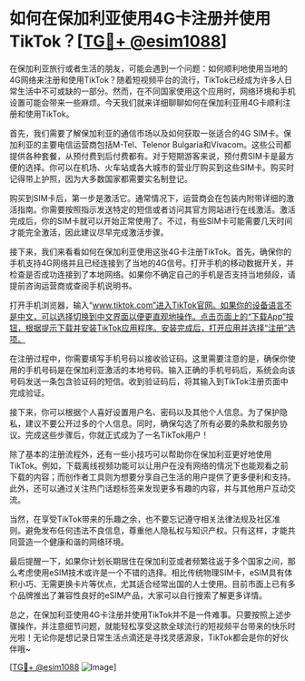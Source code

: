 # 如何在保加利亚使用4G卡注册并使用TikTok？[[TG💪+ @esim1088](https://t.me/s/esim1088)]

在保加利亚旅行或者生活的朋友，可能会遇到一个问题：如何顺利地使用当地的4G网络来注册和使用TikTok？随着短视频平台的流行，TikTok已经成为许多人日常生活中不可或缺的一部分。然而，在不同国家使用这个应用时，网络环境和手机设置可能会带来一些麻烦。今天我们就来详细聊聊如何在保加利亚用4G卡顺利注册和使用TikTok。

首先，我们需要了解保加利亚的通信市场以及如何获取一张适合的4G SIM卡。保加利亚的主要电信运营商包括M-Tel、Telenor Bulgaria和Vivacom。这些公司都提供各种套餐，从预付费到后付费都有。对于短期游客来说，预付费SIM卡是最方便的选择。你可以在机场、火车站或各大城市的营业厅购买到这些SIM卡。购买时记得带上护照，因为大多数国家都需要实名制登记。

购买到SIM卡后，第一步是激活它。通常情况下，运营商会在包装内附带详细的激活指南。你需要按照指示发送特定的短信或者访问其官方网站进行在线激活。激活完成后，你的SIM卡就可以开始正常使用了。不过，有些SIM卡可能需要几天时间才能完全激活，因此建议尽早完成激活步骤。

接下来，我们来看看如何在保加利亚使用这张4G卡注册TikTok。首先，确保你的手机支持4G网络并且已经连接到了当地的4G信号。打开手机的移动数据开关，并检查是否成功连接到了本地网络。如果你不确定自己的手机是否支持当地频段，请提前咨询运营商或查阅手机说明书。

打开手机浏览器，输入“www.tiktok.com”进入TikTok官网。如果你的设备语言不是中文，可以选择切换到中文界面以便更直观地操作。点击页面上的“下载App”按钮，根据提示下载并安装TikTok应用程序。安装完成后，打开应用并选择“注册”选项。

在注册过程中，你需要填写手机号码以接收验证码。这里需要注意的是，确保你使用的手机号码是在保加利亚激活的本地号码。输入正确的手机号码后，系统会向该号码发送一条包含验证码的短信。收到验证码后，将其输入到TikTok注册页面中完成验证。

接下来，你可以根据个人喜好设置用户名、密码以及其他个人信息。为了保护隐私，建议不要公开过多的个人信息。同时，确保勾选了所有必要的条款和服务协议。完成这些步骤后，你就正式成为了一名TikTok用户！

除了基本的注册流程外，还有一些小技巧可以帮助你在保加利亚更好地使用TikTok。例如，下载离线视频功能可以让用户在没有网络的情况下也能观看之前下载的内容；而创作者工具则为想要分享自己生活的用户提供了更多便利和支持。此外，还可以通过关注热门话题标签来发现更多有趣的内容，并与其他用户互动交流。

当然，在享受TikTok带来的乐趣之余，也不要忘记遵守相关法律法规及社区准则。避免发布任何违法不良信息，尊重他人隐私权与知识产权。只有这样，才能共同营造一个健康和谐的网络环境。

最后提醒一下，如果你计划长期居住在保加利亚或者频繁往返于多个国家之间，那么考虑使用eSIM技术或许是一个不错的选择。相比传统物理SIM卡，eSIM具有体积小巧、无需更换卡片等优点，尤其适合经常出国的人士使用。目前市面上已有多个品牌推出了兼容性良好的eSIM产品，大家可以自行搜索了解更多详情。

总之，在保加利亚使用4G卡注册并使用TikTok并不是一件难事。只要按照上述步骤操作，并注意细节问题，就能轻松享受这款全球流行的短视频平台带来的快乐时光啦！无论你是想记录日常生活点滴还是寻找灵感源泉，TikTok都会是你的好伙伴哦~

[[TG💪+ @esim1088](https://t.me/s/esim1088) ![Image](https://i.postimg.cc/4NQfJmqS/Snipaste-2025-05-13-00-14-12.png)]
